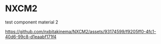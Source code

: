 # NXCM2
test component material 2


https://github.com/nxbitakinema/NXCM2/assets/93174599/f9205ff0-4fc1-40d6-99c8-d1eaabf171f4


